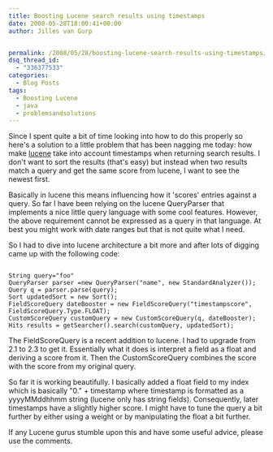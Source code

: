 ```yaml
---
title: Boosting Lucene search results using timestamps
date: 2008-05-28T18:00:41+00:00
author: Jilles van Gurp


permalink: /2008/05/28/boosting-lucene-search-results-using-timestamps/
dsq_thread_id:
  - "336377533"
categories:
  - Blog Posts
tags:
  - Boosting Lucene
  - java
  - problemsandsolutions
---
```

Since I spent quite a bit of time looking into how to do this properly so here's a solution to a little problem that has been nagging me today: how make [lucene](http://lucene.apache.org/java/docs/index.html) take into account timestamps when returning search results. I don't want to sort the results (that's easy) but instead when two results match a query and get the same score from lucene, I want to see the newest first.

Basically in lucene this means influencing how it 'scores' entries against a query. So far I have been relying on the lucene QueryParser that implements a nice little query language with some cool features. However, the above requirement cannot be expressed as a query in that language. At best you might work with date ranges but that is not quite what I need.

So I had to dive into lucene architecture a bit more and after lots of digging came up with the following code:

```

String query="foo"
QueryParser parser =new QueryParser("name", new StandardAnalyzer());
Query q = parser.parse(query);
Sort updatedSort = new Sort();
FieldScoreQuery dateBooster = new FieldScoreQuery("timestampscore", FieldScoreQuery.Type.FLOAT);
CustomScoreQuery customQuery = new CustomScoreQuery(q, dateBooster);
Hits results = getSearcher().search(customQuery, updatedSort);

```

The FieldScoreQuery is a recent addition to lucene. I had to upgrade from 2.1 to 2.3 to get it. Essentially what it does is interpret a field as a float and deriving a score from it. Then the CustomScoreQuery combines the score with the score from my original query.

So far it is working beautifully. I basically added a float field to my index which is basically "0." + timestamp where timestamp is formatted as a yyyyMMddhhmm string (lucene only has string fields). Consequently, later timestamps have a slightly higher score. I might have to tune the query a bit further by either using a weight or by manipulating the float a bit further.

If any Lucene gurus stumble upon this and have some useful advice, please use the comments.